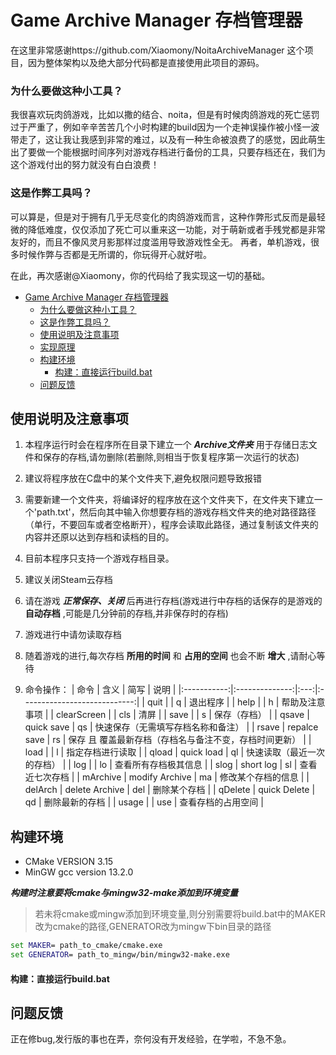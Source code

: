 # Game Archive Manager 存档管理器
在这里非常感谢https://github.com/Xiaomony/NoitaArchiveManager 这个项目，因为整体架构以及绝大部分代码都是直接使用此项目的源码。
### 为什么要做这种小工具？
我很喜欢玩肉鸽游戏，比如以撒的结合、noita，但是有时候肉鸽游戏的死亡惩罚过于严重了，例如辛辛苦苦几个小时构建的build因为一个走神误操作被小怪一波带走了，这让我让我感到非常的难过，以及有一种生命被浪费了的感觉，因此萌生出了要做一个能根据时间序列对游戏存档进行备份的工具，只要存档还在，我们为这个游戏付出的努力就没有白白浪费！
### 这是作弊工具吗？
可以算是，但是对于拥有几乎无尽变化的肉鸽游戏而言，这种作弊形式反而是最轻微的降低难度，仅仅添加了死亡可以重来这一功能，对于萌新或者手残党都是非常友好的，而且不像风灵月影那样过度滥用导致游戏性全无。
再者，单机游戏，很多时候作弊与否都是无所谓的，你玩得开心就好啦。


在此，再次感谢@Xiaomony，你的代码给了我实现这一切的基础。




- [Game Archive Manager 存档管理器](#game-archive-manager-存档管理器)
    - [为什么要做这种小工具？](#为什么要做这种小工具)
    - [这是作弊工具吗？](#这是作弊工具吗)
  - [使用说明及注意事项](#使用说明及注意事项)
  - [实现原理](#实现原理)
  - [构建环境](#构建环境)
      - [构建：直接运行build.bat](#构建直接运行buildbat)
  - [问题反馈](#问题反馈)
  
## 使用说明及注意事项

1. 本程序运行时会在程序所在目录下建立一个 **_Archive文件夹_** 用于存储日志文件和保存的存档,请勿删除(若删除,则相当于恢复程序第一次运行的状态)

2. 建议将程序放在C盘中的某个文件夹下,避免权限问题导致报错
3. 需要新建一个文件夹，将编译好的程序放在这个文件夹下，在文件夹下建立一个'path.txt'，然后向其中输入你想要存档的游戏存档文件夹的绝对路径路径（单行，不要回车或者空格断开），程序会读取此路径，通过复制该文件夹的内容并还原以达到存档和读档的目的。
4. 目前本程序只支持一个游戏存档目录。


5. 建议关闭Steam云存档

6. 请在游戏 **_正常保存、关闭_** 后再进行存档(游戏进行中存档的话保存的是游戏的 **自动存档** ,可能是几分钟前的存档,并非保存时的存档)

7. 游戏进行中请勿读取存档

8. 随着游戏的进行,每次存档 **所用的时间** 和 **占用的空间** 也会不断 **增大** ,请耐心等待

9. 命令操作：
   | 命令          | 含义             | 简写  | 说明                           |
   |:-----------:|:--------------:|:---:|:----------------------------:|
   | quit        |                | q   | 退出程序                         |
   | help        |                | h   | 帮助及注意事项                      |
   | clearScreen |                | cls | 清屏                           |
   | save        |                | s   | 保存（存档）                       |
   | qsave       | quick save     | qs  | 快速保存（无需填写存档名称和备注）            |
   | rsave       | repalce save   | rs  | 保存 且 覆盖最新存档（存档名与备注不变，存档时间更新） |
   | load        |                | l   | 指定存档进行读取                     |
   | qload       | quick load     | ql  | 快速读取（最近一次的存档）                |
   | log         |                | lo  | 查看所有存档极其信息                   |
   | slog        | short log      | sl  | 查看近七次存档                |
   | mArchive    | modify Archive | ma  | 修改某个存档的信息                    |
   | delArch     | delete Archive | del | 删除某个存档                       |
   | qDelete     | quick Delete   | qd  | 删除最新的存档                      |
   | usage       |                | use | 查看存档的占用空间            |


## 构建环境

- CMake VERSION 3.15
- MinGW gcc version 13.2.0

**_构建时注意要将cmake与mingw32-make添加到环境变量_**

>若未将cmake或mingw添加到环境变量,则分别需要将build.bat中的MAKER改为cmake的路径,GENERATOR改为mingw下bin目录的路径

```bat
set MAKER= path_to_cmake/cmake.exe
set GENERATOR= path_to_mingw/bin/mingw32-make.exe
```

#### 构建：直接运行build.bat

## 问题反馈
正在修bug,发行版的事也在弄，奈何没有开发经验，在学啦，不急不急。
